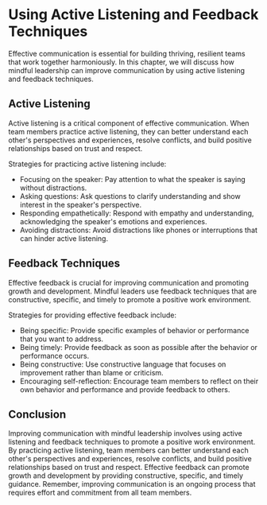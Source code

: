 Using Active Listening and Feedback Techniques
==========================================================================================================

Effective communication is essential for building thriving, resilient teams that work together harmoniously. In this chapter, we will discuss how mindful leadership can improve communication by using active listening and feedback techniques.

Active Listening
----------------

Active listening is a critical component of effective communication. When team members practice active listening, they can better understand each other's perspectives and experiences, resolve conflicts, and build positive relationships based on trust and respect.

Strategies for practicing active listening include:

* Focusing on the speaker: Pay attention to what the speaker is saying without distractions.
* Asking questions: Ask questions to clarify understanding and show interest in the speaker's perspective.
* Responding empathetically: Respond with empathy and understanding, acknowledging the speaker's emotions and experiences.
* Avoiding distractions: Avoid distractions like phones or interruptions that can hinder active listening.

Feedback Techniques
-------------------

Effective feedback is crucial for improving communication and promoting growth and development. Mindful leaders use feedback techniques that are constructive, specific, and timely to promote a positive work environment.

Strategies for providing effective feedback include:

* Being specific: Provide specific examples of behavior or performance that you want to address.
* Being timely: Provide feedback as soon as possible after the behavior or performance occurs.
* Being constructive: Use constructive language that focuses on improvement rather than blame or criticism.
* Encouraging self-reflection: Encourage team members to reflect on their own behavior and performance and provide feedback to others.

Conclusion
----------

Improving communication with mindful leadership involves using active listening and feedback techniques to promote a positive work environment. By practicing active listening, team members can better understand each other's perspectives and experiences, resolve conflicts, and build positive relationships based on trust and respect. Effective feedback can promote growth and development by providing constructive, specific, and timely guidance. Remember, improving communication is an ongoing process that requires effort and commitment from all team members.
